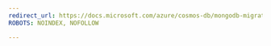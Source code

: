 ```yaml
---
redirect_url: https://docs.microsoft.com/azure/cosmos-db/mongodb-migrate
ROBOTS: NOINDEX, NOFOLLOW

---
```


